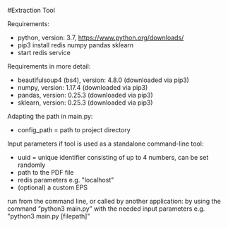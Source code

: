 #Extraction Tool 

Requirements: 
* python, version: 3.7, https://www.python.org/downloads/ 
* pip3 install redis numpy pandas sklearn 
* start redis service 
 
Requirements in more detail: 
* beautifulsoup4 (bs4), version: 4.8.0 (downloaded via pip3) 
* numpy, version: 1.17.4 (downloaded via pip3) 
* pandas, version: 0.25.3 (downloaded via pip3) 
* sklearn, version: 0.25.3 (downloaded via pip3) 
 
Adapting the path in main.py: 
* config_path = path to project directory 
 
Input parameters if tool is used as a standalone command-line tool: 
* uuid = unique identifier consisting of up to 4 numbers, can be set randomly 
* path to the PDF file 
* redis parameters e.g. "localhost" 
* (optional) a custom EPS 
 

run from the command line, or called by another application: 
by using the command ”python3 main.py” with the needed input parameters e.g. "python3 main.py [filepath]"  
 
 
